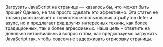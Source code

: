 Загрузить JavaScript на странице — казалось бы, что может быть проще? Однако, не так просто сделать это эффективно. Эта статья не только рассказывает о тонкостях использования атрибутов defer и async, но и предлагает ряд других интересных техник, как более традиционных, так и более агрессивных. Наша цель - ответить на довольно нетривиальный вопрос о том, как предсказуемо загружать JavaScript так, чтобы совсем не задерживать отрисовку страницы.
